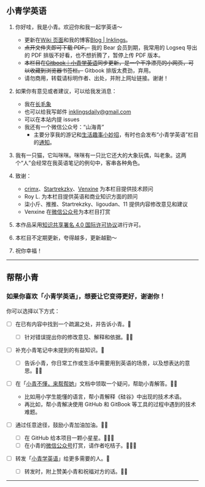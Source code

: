 ## 小青学英语

1. 你好哇，我是小青。欢迎你和我一起学英语～

    * 更新在[Wiki 页面](https://github.com/inklings42/xqxyy/wiki)和我的博客[Blog | Inklings](https://inklings.bearblog.dev/blog/)。
    * ~~点开文件夹即可下载 PDF。~~ 我的 Bear 会员到期，我常用的 Logseq 导出的 PDF 排版不好看，也不想折腾了，暂停上传 PDF 版本。
    * ~~本栏目在[Gitbook｜小青学英语](https://inklings.gitbook.io/xiao-qing-xue-ying-yu/)同步更新，是一个干净漂亮的小网页，可以收藏到浏览器书签栏。~~ Gitbook 排版太费劲，弃用。 
    * 请勿商用，转载请标明作者、出处，并附上网址链接。谢谢！

2. 如果你有意见或者建议，可以给我发消息：

    * 我在[长毛象](https://mastodon.social/web/@inklingsdaily)  
    * 也可以给我写邮件 inklingsdaily@gmail.com  
    * 可以在本站内提 issues 
    * 我还有一个微信公众号：“山海青”  
       * 主要分享我的游记和[生活趣事小妙招](https://mp.weixin.qq.com/s/igNq0bP5F13kcHS93W0zVw)，有时也会发布“小青学英语”栏目的[通知](https://mp.weixin.qq.com/s/gvspDoxafBdaDMKrV_TsVA)。

3. 我有一只猫，它叫咪咪。咪咪有一只比它还大的大象玩偶，叫老象。这两个“人”会经常在我英语笔记的例句中，客串各种角色。
4. 致谢：  

   * [crimx](https://github.com/crimx)、[Startrekzky](https://github.com/Startrekzky)、[Venxine](https://github.com/Venxine) 为本栏目提供技术顾问  
   * Roy L. 为本栏目提供英语和商业知识方面的顾问  
   * 柒小斤、推推、Startrekzky、ligoudan、11 提供内容修改意见和建议  
   * Venxine 在[微信公众号](https://mp.weixin.qq.com/s/gvspDoxafBdaDMKrV_TsVA)为本栏目打赏  

5. 本作品采用[知识共享署名 4.0 国际许可协议](https://creativecommons.org/licenses/by/4.0/deed.zh)进行许可。
6. 本栏目不定期更新，夸得越多，更新越勤～
7. 祝你幸福！


***


## 帮帮小青

### 如果你喜欢「小青学英语」，想要让它变得更好，谢谢你！

你可以选择以下方式：

* [ ] 在已有内容中找到一个疏漏之处，并告诉小青。🌟   
   * [ ] 针对错误提出你的修改意见、解释和依据。🌟🌟   

* [ ] 补充小青笔记中未提到的有益知识。🌟  
   * [ ] 告诉小青，你日常工作或生活中需要用到英语的场景，以及想表达的意思。🌟🌟    

* [ ] 在「[小青不懂，来帮帮她](https://github.com/inklings42/xqxyy/blob/main/%E5%B0%8F%E9%9D%92%E4%B8%8D%E6%87%82%EF%BC%8C%E6%9D%A5%E5%B8%AE%E5%B8%AE%E5%A5%B9.md)」文档中领取一个疑问，帮助小青解答。🌟🌟  
   * 比如用小学生能懂的语言，帮小青解释《硅谷》中出现的技术术语。
   * 再比如，帮小青解决使用 GitHub 和 GitBook 等工具的过程中遇到的技术难题。

* [ ] 通过任意途径，鼓励小青加油加油。🌟🌟  
   * [ ] 在 GitHub 给本项目一颗小星星。🌟🌟🌟  
   * [ ] 在小青的[微信公众号](https://mp.weixin.qq.com/s/gvspDoxafBdaDMKrV_TsVA)打赏，请作者吃桔子。🌟🌟🌟  

* [ ] 转发「[小青学英语](https://inklings.gitbook.io/xiao-qing-xue-ying-yu/)」给更多需要的人。🌟  
   * [ ] 转发时，附上赞美小青和祝福对方的话。🌟🌟  


---

